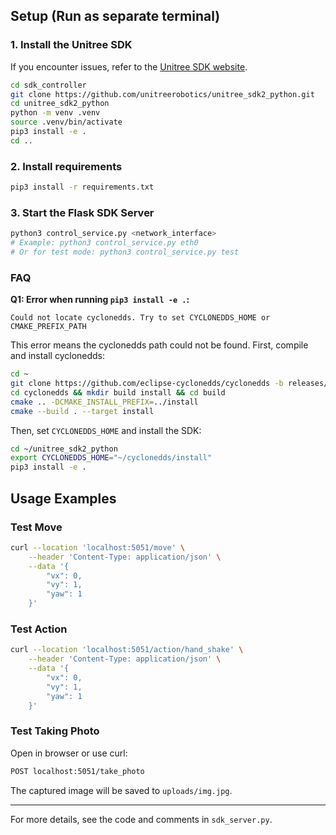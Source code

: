 ## Setup (Run as separate terminal)

### 1. Install the Unitree SDK
If you encounter issues, refer to the [Unitree SDK website](https://github.com/unitreerobotics/unitree_sdk2_python).

```bash
cd sdk_controller
git clone https://github.com/unitreerobotics/unitree_sdk2_python.git
cd unitree_sdk2_python
python -m venv .venv
source .venv/bin/activate
pip3 install -e .
cd ..
```

### 2. Install requirements

```bash
pip3 install -r requirements.txt
```


### 3. Start the Flask SDK Server

```bash
python3 control_service.py <network_interface>
# Example: python3 control_service.py eth0
# Or for test mode: python3 control_service.py test
```

### FAQ
**Q1: Error when running `pip3 install -e .`:**
```
Could not locate cyclonedds. Try to set CYCLONEDDS_HOME or CMAKE_PREFIX_PATH
```
This error means the cyclonedds path could not be found. First, compile and install cyclonedds:

```bash
cd ~
git clone https://github.com/eclipse-cyclonedds/cyclonedds -b releases/0.10.x 
cd cyclonedds && mkdir build install && cd build
cmake .. -DCMAKE_INSTALL_PREFIX=../install
cmake --build . --target install
```

Then, set `CYCLONEDDS_HOME` and install the SDK:

```bash
cd ~/unitree_sdk2_python
export CYCLONEDDS_HOME="~/cyclonedds/install"
pip3 install -e .
```

## Usage Examples

### Test Move
```bash
curl --location 'localhost:5051/move' \
    --header 'Content-Type: application/json' \
    --data '{
        "vx": 0,
        "vy": 1,
        "yaw": 1
    }'
```

### Test Action
```bash
curl --location 'localhost:5051/action/hand_shake' \
    --header 'Content-Type: application/json' \
    --data '{
        "vx": 0,
        "vy": 1,
        "yaw": 1
    }'
```

### Test Taking Photo

Open in browser or use curl:
```bash
POST localhost:5051/take_photo
```

The captured image will be saved to `uploads/img.jpg`.

---


For more details, see the code and comments in `sdk_server.py`.